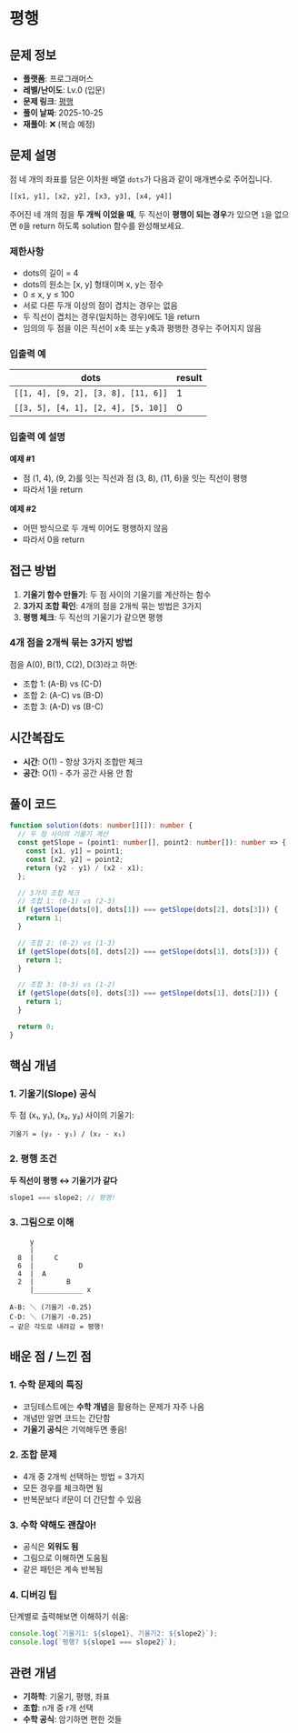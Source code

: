 # 평행

## 문제 정보

- **플랫폼**: 프로그래머스
- **레벨/난이도**: Lv.0 (입문)
- **문제 링크**: [평행](https://school.programmers.co.kr/learn/courses/30/lessons/120875)
- **풀이 날짜**: 2025-10-25
- **재풀이**: ❌ (복습 예정)

## 문제 설명

점 네 개의 좌표를 담은 이차원 배열 `dots`가 다음과 같이 매개변수로 주어집니다.

```
[[x1, y1], [x2, y2], [x3, y3], [x4, y4]]
```

주어진 네 개의 점을 **두 개씩 이었을 때**, 두 직선이 **평행이 되는 경우**가 있으면 `1`을 없으면 `0`을 return 하도록 solution 함수를 완성해보세요.

### 제한사항

- dots의 길이 = 4
- dots의 원소는 [x, y] 형태이며 x, y는 정수
- 0 ≤ x, y ≤ 100
- 서로 다른 두개 이상의 점이 겹치는 경우는 없음
- 두 직선이 겹치는 경우(일치하는 경우)에도 1을 return
- 임의의 두 점을 이은 직선이 x축 또는 y축과 평행한 경우는 주어지지 않음

### 입출력 예

| dots                                | result |
| ----------------------------------- | ------ |
| `[[1, 4], [9, 2], [3, 8], [11, 6]]` | 1      |
| `[[3, 5], [4, 1], [2, 4], [5, 10]]` | 0      |

### 입출력 예 설명

**예제 #1**

- 점 (1, 4), (9, 2)를 잇는 직선과 점 (3, 8), (11, 6)을 잇는 직선이 평행
- 따라서 1을 return

**예제 #2**

- 어떤 방식으로 두 개씩 이어도 평행하지 않음
- 따라서 0을 return

## 접근 방법

1. **기울기 함수 만들기**: 두 점 사이의 기울기를 계산하는 함수
2. **3가지 조합 확인**: 4개의 점을 2개씩 묶는 방법은 3가지
3. **평행 체크**: 두 직선의 기울기가 같으면 평행

### 4개 점을 2개씩 묶는 3가지 방법

점을 A(0), B(1), C(2), D(3)라고 하면:

- 조합 1: (A-B) vs (C-D)
- 조합 2: (A-C) vs (B-D)
- 조합 3: (A-D) vs (B-C)

## 시간복잡도

- **시간**: O(1) - 항상 3가지 조합만 체크
- **공간**: O(1) - 추가 공간 사용 안 함

## 풀이 코드

```typescript
function solution(dots: number[][]): number {
  // 두 점 사이의 기울기 계산
  const getSlope = (point1: number[], point2: number[]): number => {
    const [x1, y1] = point1;
    const [x2, y2] = point2;
    return (y2 - y1) / (x2 - x1);
  };

  // 3가지 조합 체크
  // 조합 1: (0-1) vs (2-3)
  if (getSlope(dots[0], dots[1]) === getSlope(dots[2], dots[3])) {
    return 1;
  }

  // 조합 2: (0-2) vs (1-3)
  if (getSlope(dots[0], dots[2]) === getSlope(dots[1], dots[3])) {
    return 1;
  }

  // 조합 3: (0-3) vs (1-2)
  if (getSlope(dots[0], dots[3]) === getSlope(dots[1], dots[2])) {
    return 1;
  }

  return 0;
}
```

## 핵심 개념

### 1. 기울기(Slope) 공식

두 점 (x₁, y₁), (x₂, y₂) 사이의 기울기:

```
기울기 = (y₂ - y₁) / (x₂ - x₁)
```

### 2. 평행 조건

**두 직선이 평행 ↔ 기울기가 같다**

```typescript
slope1 === slope2; // 평행!
```

### 3. 그림으로 이해

```
     y
     |
  8  |     C
  6  |           D
  4  |  A
  2  |        B
     |____________ x

A-B: ＼ (기울기 -0.25)
C-D: ＼ (기울기 -0.25)
→ 같은 각도로 내려감 = 평행!
```

## 배운 점 / 느낀 점

### 1. 수학 문제의 특징

- 코딩테스트에는 **수학 개념**을 활용하는 문제가 자주 나옴
- 개념만 알면 코드는 간단함
- **기울기 공식**은 기억해두면 좋음!

### 2. 조합 문제

- 4개 중 2개씩 선택하는 방법 = 3가지
- 모든 경우를 체크하면 됨
- 반복문보다 if문이 더 간단할 수 있음

### 3. 수학 약해도 괜찮아!

- 공식은 **외워도 됨**
- 그림으로 이해하면 도움됨
- 같은 패턴은 계속 반복됨

### 4. 디버깅 팁

단계별로 출력해보면 이해하기 쉬움:

```typescript
console.log(`기울기1: ${slope1}, 기울기2: ${slope2}`);
console.log(`평행? ${slope1 === slope2}`);
```

## 관련 개념

- **기하학**: 기울기, 평행, 좌표
- **조합**: n개 중 r개 선택
- **수학 공식**: 암기하면 편한 것들
